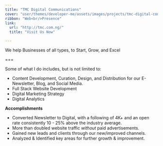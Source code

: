 ```yaml
---
title: "TMC Digital Communications"
cover: "user/themes/developer-me/assets/images/projects/tmc-digital-communications.jpeg"
ribbon: "Web<br/>Presence"
link:
  url: "http://tmc.com.ng/"
  title: "Visit Us Now"

---
```


We help Businesses of all types, to Start, Grow, and Excel

===

Some of what I do includes, but is not limited to:

* Content Development, Curation, Design, and Distribution for our E-Newsletter, Blog, and Social Media.
* Full Stack Website Development
* Digital Marketing Strategy
* Digital Analytics

**Accomplishments**

* Converted Newsletter to Digital, with a following of 4K+ and an open rate consistently 10 - 25% above the industry average.
* More than doubled website traffic *without* paid advertisements.
* Gained new leads and clients through our new/improved channels.
* Analyzed &amp; Identified key areas for further growth &amp; improvement.
